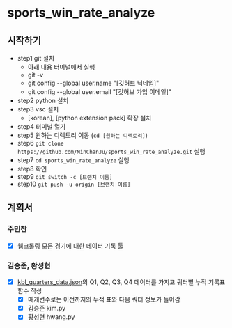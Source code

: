 # sports_win_rate_analyze

## 시작하기
- step1 git 설치
  - 아래 내용 터미널애서 실행
  - git -v
  - git config --global user.name "[깃허브 닉네임]"
  - git config --global user.email "[깃허브 가입 이메일]"
- step2 python 설치
- step3 vsc 설치
  - [korean], [python extension pack] 확장 설치
- step4 터미널 열기
- step5 원하는 디렉토리 이동 (`cd [원하는 디렉토리]`)
- step6 `git clone https://github.com/MinChanJu/sports_win_rate_analyze.git` 실행
- step7 `cd sports_win_rate_analyze` 실행
- step8 확인
- step9 `git switch -c [브랜치 이름]`
- step10 `git push -u origin [브랜치 이름]`

## 계획서
### 주민찬
- [x] 웹크롤링 모든 경기에 대한 데이터 기록 툴

### 김승준, 황성현
- [x] [kbl_quarters_data.json](kbl_quarters_data.json)의 Q1, Q2, Q3, Q4 데이터를 가지고 쿼터별 누적 기록표 함수 작성
  - [x] 매개변수로는 이전까지의 누적 표와 다음 쿼터 정보가 들어감
  - [x] 김승준 kim.py
  - [x] 황성현 hwang.py